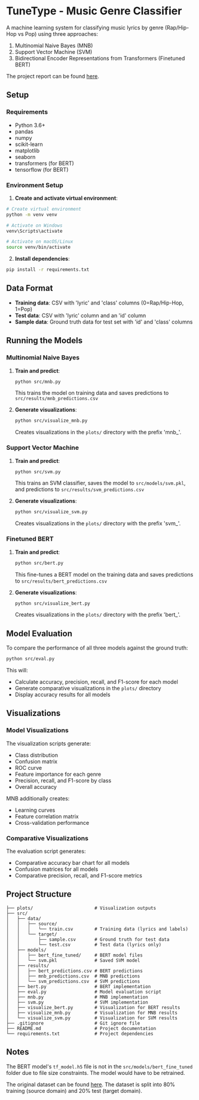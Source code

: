 # TuneType - Music Genre Classifier

A machine learning system for classifying music lyrics by genre (Rap/Hip-Hop vs Pop) using three approaches:

1. Multinomial Naive Bayes (MNB)
2. Support Vector Machine (SVM)
3. Bidirectional Encoder Representations from Transformers (Finetuned BERT)

The project report can be found [here](https://github.com/imesh97/tunetype/blob/main/report.pdf).

## Setup

### Requirements

- Python 3.6+
- pandas
- numpy
- scikit-learn
- matplotlib
- seaborn
- transformers (for BERT)
- tensorflow (for BERT)

### Environment Setup

1. **Create and activate virtual environment**:

```bash
# Create virtual environment
python -m venv venv

# Activate on Windows
venv\Scripts\activate

# Activate on macOS/Linux
source venv/bin/activate
```

2. **Install dependencies**:

```bash
pip install -r requirements.txt
```

## Data Format

- **Training data**: CSV with 'lyric' and 'class' columns (0=Rap/Hip-Hop, 1=Pop)
- **Test data**: CSV with 'lyric' column and an 'id' column
- **Sample data**: Ground truth data for test set with 'id' and 'class' columns

## Running the Models

### Multinomial Naive Bayes

1. **Train and predict**:

   ```bash
   python src/mnb.py
   ```

   This trains the model on training data and saves predictions to `src/results/mnb_predictions.csv`

2. **Generate visualizations**:

   ```bash
   python src/visualize_mnb.py
   ```

   Creates visualizations in the `plots/` directory with the prefix 'mnb\_'.

### Support Vector Machine

1. **Train and predict**:

   ```bash
   python src/svm.py
   ```

   This trains an SVM classifier, saves the model to `src/models/svm.pkl`, and predictions to `src/results/svm_predictions.csv`

2. **Generate visualizations**:

   ```bash
   python src/visualize_svm.py
   ```

   Creates visualizations in the `plots/` directory with the prefix 'svm\_'.

### Finetuned BERT

1. **Train and predict**:

   ```bash
   python src/bert.py
   ```

   This fine-tunes a BERT model on the training data and saves predictions to `src/results/bert_predictions.csv`

2. **Generate visualizations**:

   ```bash
   python src/visualize_bert.py
   ```

   Creates visualizations in the `plots/` directory with the prefix 'bert\_'.

## Model Evaluation

To compare the performance of all three models against the ground truth:

```bash
python src/eval.py
```

This will:

- Calculate accuracy, precision, recall, and F1-score for each model
- Generate comparative visualizations in the `plots/` directory
- Display accuracy results for all models

## Visualizations

### Model Visualizations

The visualization scripts generate:

- Class distribution
- Confusion matrix
- ROC curve
- Feature importance for each genre
- Precision, recall, and F1-score by class
- Overall accuracy

MNB additionally creates:

- Learning curves
- Feature correlation matrix
- Cross-validation performance

### Comparative Visualizations

The evaluation script generates:

- Comparative accuracy bar chart for all models
- Confusion matrices for all models
- Comparative precision, recall, and F1-score metrics

## Project Structure

```
├── plots/                       # Visualization outputs
├── src/
│   ├── data/
│   │   ├── source/
│   │   │   └── train.csv        # Training data (lyrics and labels)
│   │   └── target/
│   │       ├── sample.csv       # Ground truth for test data
│   │       └── test.csv         # Test data (lyrics only)
│   ├── models/
│   │   ├── bert_fine_tuned/     # BERT model files
│   │   └── svm.pkl              # Saved SVM model
│   ├── results/
│   │   ├── bert_predictions.csv # BERT predictions
│   │   ├── mnb_predictions.csv  # MNB predictions
│   │   └── svm_predictions.csv  # SVM predictions
│   ├── bert.py                  # BERT implementation
│   ├── eval.py                  # Model evaluation script
│   ├── mnb.py                   # MNB implementation
│   ├── svm.py                   # SVM implementation
│   ├── visualize_bert.py        # Visualization for BERT results
│   ├── visualize_mnb.py         # Visualization for MNB results
│   └── visualize_svm.py         # Visualization for SVM results
├── .gitignore                   # Git ignore file
├── README.md                    # Project documentation
└── requirements.txt             # Project dependencies
```

## Notes

The BERT model's `tf_model.h5` file is not in the `src/models/bert_fine_tuned` folder due to file size constraints. The model would have to be retrained.

The original dataset can be found [here](https://www.kaggle.com/datasets/sshikamaru/music-genre-classification/). The dataset is split into 80% training (source domain) and 20% test (target domain).
